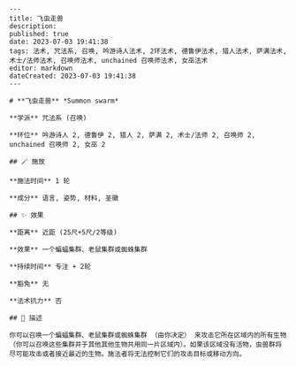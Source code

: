 
    ---
    title: 飞虫走兽
    description: 
    published: true
    date: 2023-07-03 19:41:38
    tags: 法术, 咒法系, 召唤, 吟游诗人法术, 2环法术, 德鲁伊法术, 猎人法术, 萨满法术, 术士/法师法术, 召唤师法术, unchained 召唤师法术, 女巫法术
    editor: markdown
    dateCreated: 2023-07-03 19:41:38
    ---

    # **飞虫走兽** *Summon swarm*

    **学派** 咒法系 (召唤) 

    **环位** 吟游诗人 2, 德鲁伊 2, 猎人 2, 萨满 2, 术士/法师 2, 召唤师 2, unchained 召唤师 2, 女巫 2

    ## 🪄 施放

    **施法时间** 1 轮

    **成分** 语言, 姿势, 材料, 圣徽

    ## ✨ 效果  

    **距离** 近距 (25尺+5尺/2等级) 

    **效果** 一个蝙蝠集群、老鼠集群或蜘蛛集群 

    **持续时间** 专注 + 2轮 

    **豁免** 无

    **法术抗力** 否

    ## 📖 描述

    你可以召唤一个蝙蝠集群、老鼠集群或蜘蛛集群 （由你决定） 来攻击它所在区域内的所有生物 （你可以召唤这些集群并于其他其他生物共用同一片区域内）。如果该区域没有活物，虫兽群将尽可能攻击或者接近最近的生物。施法者将无法控制它们的攻击目标或移动方向。
    